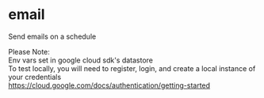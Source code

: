 # email
Send emails on a schedule  
  
Please Note:  
Env vars set in google cloud sdk's datastore  
To test locally, you will need to register, login, and create a local instance of your credentials  
https://cloud.google.com/docs/authentication/getting-started  